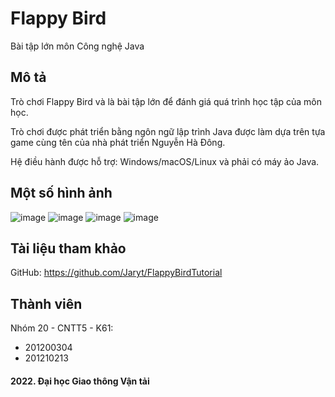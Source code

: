 # Flappy Bird
Bài tập lớn môn Công nghệ Java

## Mô tả
Trò chơi Flappy Bird và là bài tập lớn để đánh giá quá trình học tập của môn học.

Trò chơi được phát triển bằng ngôn ngữ lập trình Java được làm dựa trên tựa game cùng tên của nhà phát triển Nguyễn Hà Đông.

Hệ điều hành được hỗ trợ: Windows/macOS/Linux và phải có máy ảo Java.

## Một số hình ảnh
![image](https://user-images.githubusercontent.com/85392867/163222904-8208606e-437b-49d3-82a8-5036878faaa4.png)
![image](https://user-images.githubusercontent.com/85392867/163222919-453ff749-87b3-4332-86bd-4febf4a29e0c.png)
![image](https://user-images.githubusercontent.com/85392867/163222937-87d2853c-2694-4ed7-88c5-081bcb6bdde3.png)
![image](https://user-images.githubusercontent.com/85392867/163222942-2e2421c9-43d1-43f8-a909-5fc63c0513f7.png)

## Tài liệu tham khảo

GitHub: https://github.com/Jaryt/FlappyBirdTutorial

## Thành viên
Nhóm 20 - CNTT5 - K61:

  * 201200304
  * 201210213

#### 2022. Đại học Giao thông Vận tải
